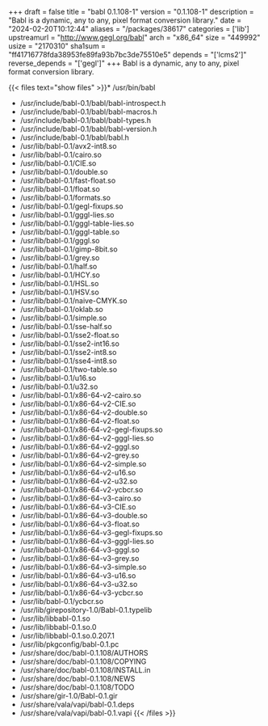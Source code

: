 +++
draft = false
title = "babl 0.1.108-1"
version = "0.1.108-1"
description = "Babl is a dynamic, any to any, pixel format conversion library."
date = "2024-02-20T10:12:44"
aliases = "/packages/38617"
categories = ['lib']
upstreamurl = "http://www.gegl.org/babl"
arch = "x86_64"
size = "449992"
usize = "2170310"
sha1sum = "ff41716778fda38953fe89fa93b7bc3de75510e5"
depends = "['lcms2']"
reverse_depends = "['gegl']"
+++
Babl is a dynamic, any to any, pixel format conversion library.

{{< files text="show files" >}}* /usr/bin/babl
* /usr/include/babl-0.1/babl/babl-introspect.h
* /usr/include/babl-0.1/babl/babl-macros.h
* /usr/include/babl-0.1/babl/babl-types.h
* /usr/include/babl-0.1/babl/babl-version.h
* /usr/include/babl-0.1/babl/babl.h
* /usr/lib/babl-0.1/avx2-int8.so
* /usr/lib/babl-0.1/cairo.so
* /usr/lib/babl-0.1/CIE.so
* /usr/lib/babl-0.1/double.so
* /usr/lib/babl-0.1/fast-float.so
* /usr/lib/babl-0.1/float.so
* /usr/lib/babl-0.1/formats.so
* /usr/lib/babl-0.1/gegl-fixups.so
* /usr/lib/babl-0.1/gggl-lies.so
* /usr/lib/babl-0.1/gggl-table-lies.so
* /usr/lib/babl-0.1/gggl-table.so
* /usr/lib/babl-0.1/gggl.so
* /usr/lib/babl-0.1/gimp-8bit.so
* /usr/lib/babl-0.1/grey.so
* /usr/lib/babl-0.1/half.so
* /usr/lib/babl-0.1/HCY.so
* /usr/lib/babl-0.1/HSL.so
* /usr/lib/babl-0.1/HSV.so
* /usr/lib/babl-0.1/naive-CMYK.so
* /usr/lib/babl-0.1/oklab.so
* /usr/lib/babl-0.1/simple.so
* /usr/lib/babl-0.1/sse-half.so
* /usr/lib/babl-0.1/sse2-float.so
* /usr/lib/babl-0.1/sse2-int16.so
* /usr/lib/babl-0.1/sse2-int8.so
* /usr/lib/babl-0.1/sse4-int8.so
* /usr/lib/babl-0.1/two-table.so
* /usr/lib/babl-0.1/u16.so
* /usr/lib/babl-0.1/u32.so
* /usr/lib/babl-0.1/x86-64-v2-cairo.so
* /usr/lib/babl-0.1/x86-64-v2-CIE.so
* /usr/lib/babl-0.1/x86-64-v2-double.so
* /usr/lib/babl-0.1/x86-64-v2-float.so
* /usr/lib/babl-0.1/x86-64-v2-gegl-fixups.so
* /usr/lib/babl-0.1/x86-64-v2-gggl-lies.so
* /usr/lib/babl-0.1/x86-64-v2-gggl.so
* /usr/lib/babl-0.1/x86-64-v2-grey.so
* /usr/lib/babl-0.1/x86-64-v2-simple.so
* /usr/lib/babl-0.1/x86-64-v2-u16.so
* /usr/lib/babl-0.1/x86-64-v2-u32.so
* /usr/lib/babl-0.1/x86-64-v2-ycbcr.so
* /usr/lib/babl-0.1/x86-64-v3-cairo.so
* /usr/lib/babl-0.1/x86-64-v3-CIE.so
* /usr/lib/babl-0.1/x86-64-v3-double.so
* /usr/lib/babl-0.1/x86-64-v3-float.so
* /usr/lib/babl-0.1/x86-64-v3-gegl-fixups.so
* /usr/lib/babl-0.1/x86-64-v3-gggl-lies.so
* /usr/lib/babl-0.1/x86-64-v3-gggl.so
* /usr/lib/babl-0.1/x86-64-v3-grey.so
* /usr/lib/babl-0.1/x86-64-v3-simple.so
* /usr/lib/babl-0.1/x86-64-v3-u16.so
* /usr/lib/babl-0.1/x86-64-v3-u32.so
* /usr/lib/babl-0.1/x86-64-v3-ycbcr.so
* /usr/lib/babl-0.1/ycbcr.so
* /usr/lib/girepository-1.0/Babl-0.1.typelib
* /usr/lib/libbabl-0.1.so
* /usr/lib/libbabl-0.1.so.0
* /usr/lib/libbabl-0.1.so.0.207.1
* /usr/lib/pkgconfig/babl-0.1.pc
* /usr/share/doc/babl-0.1.108/AUTHORS
* /usr/share/doc/babl-0.1.108/COPYING
* /usr/share/doc/babl-0.1.108/INSTALL.in
* /usr/share/doc/babl-0.1.108/NEWS
* /usr/share/doc/babl-0.1.108/TODO
* /usr/share/gir-1.0/Babl-0.1.gir
* /usr/share/vala/vapi/babl-0.1.deps
* /usr/share/vala/vapi/babl-0.1.vapi
{{< /files >}}
